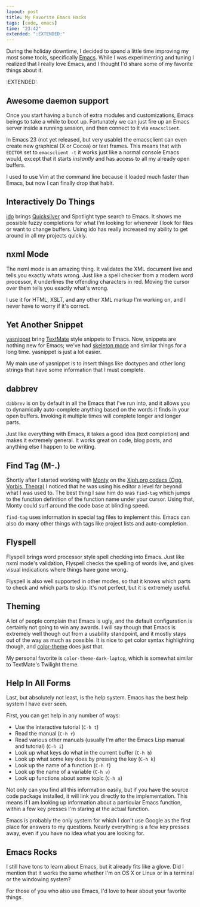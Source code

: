 ```yaml
---
layout: post
title: My Favorite Emacs Hacks
tags: [code, emacs]
time: "23:42"
extended: ":EXTENDED:"
---
```


During the holiday downtime, I decided to spend a little time
improving my most some tools, specifically
[Emacs](http://www.gnu.org/software/emacs/).  While I was
experimenting and tuning I realized that I really love Emacs, and I
thought I'd share some of my favorite things about it.

:EXTENDED:

## Awesome daemon support

Once you start having a bunch of extra modules and customizations,
Emacs beings to take a while to boot up.  Fortunately we can just fire
up an Emacs server inside a running session, and then connect to it
via `emacsclient`.  

In Emacs 23 (not yet released, but very usable) the emacsclient can
even create new graphical (X or Cocoa) or text frames.  This means
that with `EDITOR` set to `emacsclient -t` it works just like a normal
console Emacs would, except that it starts *instantly* and has access
to all my already open buffers.

I used to use Vim at the command line because it loaded much faster
than Emacs, but now I can finally drop that habit.

## Interactively Do Things

[ido](http://www.emacswiki.org/emacs/InteractivelyDoThings) brings
[Quicksilver](http://blacktree.com/?quicksilver) and Spotlight type
search to Emacs.  It shows me possible fuzzy completions for what I'm
looking for whenever I look for files or want to change buffers.
Using ido has really increased my ability to get around in all my
projects quickly.

## nxml Mode

The nxml mode is an amazing thing.  It validates the XML document live
and tells you exactly whats wrong.  Just like a spell checker from a
modern word processor, it underlines the offending characters in red.
Moving the cursor over them tells you exactly what's wrong.

I use it for HTML, XSLT, and any other XML markup I'm working on, and
I never have to worry if it's correct.

## Yet Another Snippet

[yasnippet](http://code.google.com/p/yasnippet/) bring
[TextMate](http://macromates.com) style snippets to Emacs.  Now,
snippets are nothing new for Emacs; we've had [skeleton
mode](http://www.emacswiki.org/emacs/SkeletonMode) and similar things
for a long time.  yasnippet is just a lot easier.

My main use of yasnippet is to insert things like doctypes and other
long strings that have some information that I must complete.

## dabbrev

`dabbrev` is on by default in all the Emacs that I've run into, and it
allows you to dynamically auto-complete anything based on the words it
finds in your open buffers.  Invoking it multiple times will complete
longer and longer parts.

Just like everything with Emacs, it takes a good idea (text
completion) and makes it extremely general.  It works great on code,
blog posts, and anything else I happen to be writing.

## Find Tag (M-.)

Shortly after I started working with
[Monty](http://en.wikipedia.org/wiki/Chris_Montgomery) on the
[Xiph.org codecs (Ogg, Vorbis, Theora)](http://www.xiph.org) I noticed
that he was using his editor a level far beyond what I was used to.
The best thing I saw him do was `find-tag` which jumps to the function
definition of the function name under your cursor.  Using that, Monty
could surf around the code base at blinding speed.

`find-tag` uses information in special tag files to implement this.
Emacs can also do many other things with tags like project lists and
auto-completion.

## Flyspell

Flyspell brings word processor style spell checking into Emacs.  Just
like nxml mode's validation, Flyspell checks the spelling of words
live, and gives visual indications where things have gone wrong.

Flyspell is also well supported in other modes, so that it knows which
parts to check and which parts to skip.  It's not perfect, but it is
extremely useful.

## Theming

A lot of people complain that Emacs is ugly, and the default
configuration is certainly not going to win any awards.  I will say
though that Emacs is extremely well though out from a usability
standpoint, and it mostly stays out of the way as much as possible.
It is nice to get color syntax highlighting though, and
[color-theme](http://www.emacswiki.org/emacs/ColorTheme) does just
that.

My personal favorite is `color-theme-dark-laptop`, which is somewhat
similar to TextMate's Twilight theme.

## Help In All Forms

Last, but absolutely not least, is the help system.  Emacs has the
best help system I have ever seen.

First, you can get help in any number of ways:

* Use the interactive tutorial (`C-h t`)
* Read the manual (`C-h r`)
* Read various other manuals (usually I'm after the Emacs Lisp manual
  and tutorial) (`C-h i`)
* Look up what keys do what in the current buffer (`C-h b`)
* Look up what some key does by pressing the key (`C-h k`)
* Look up the name of a function (`C-h f`)
* Look up the name of a variable (`C-h v`)
* Look up functions about some topic (`C-h a`)

Not only can you find all this information easily, but if you have the
source code package installed, it will link you directly to the
implementation.  This means if I am looking up information about a
particular Emacs function, within a few key presses I'm staring at the
actual function.

Emacs is probably the only system for which I don't use Google as the
first place for answers to my questions.  Nearly everything is a few
key presses away, even if you have no idea what you are looking for.

## Emacs Rocks

I still have tons to learn about Emacs, but it already fits like a
glove.  Did I mention that it works the same whether I'm on OS X or
Linux or in a terminal or the windowing system?

For those of you who also use Emacs, I'd love to hear about your
favorite things.
